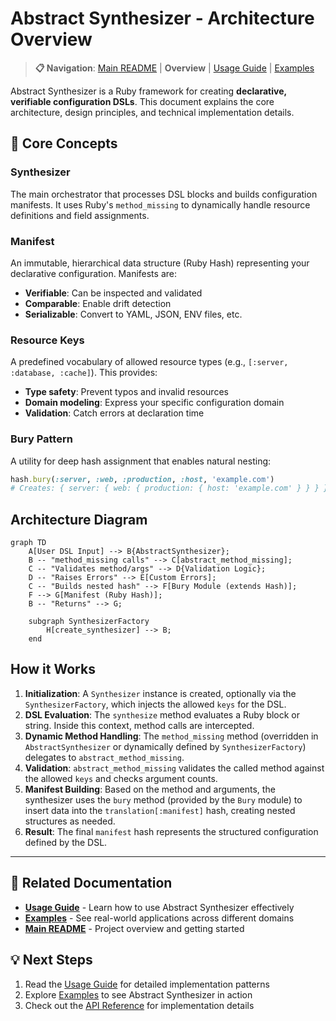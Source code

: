 # Abstract Synthesizer - Architecture Overview

> **📋 Navigation**: [Main README](../README.md) | **Overview** | [Usage Guide](usage.md) | [Examples](../examples/)

Abstract Synthesizer is a Ruby framework for creating **declarative, verifiable configuration DSLs**. This document explains the core architecture, design principles, and technical implementation details.

## 🎯 Core Concepts

### **Synthesizer**
The main orchestrator that processes DSL blocks and builds configuration manifests. It uses Ruby's `method_missing` to dynamically handle resource definitions and field assignments.

### **Manifest** 
An immutable, hierarchical data structure (Ruby Hash) representing your declarative configuration. Manifests are:
- **Verifiable**: Can be inspected and validated
- **Comparable**: Enable drift detection
- **Serializable**: Convert to YAML, JSON, ENV files, etc.

### **Resource Keys**
A predefined vocabulary of allowed resource types (e.g., `[:server, :database, :cache]`). This provides:
- **Type safety**: Prevent typos and invalid resources
- **Domain modeling**: Express your specific configuration domain
- **Validation**: Catch errors at declaration time

### **Bury Pattern**
A utility for deep hash assignment that enables natural nesting:
```ruby
hash.bury(:server, :web, :production, :host, 'example.com')
# Creates: { server: { web: { production: { host: 'example.com' } } } }
```

## Architecture Diagram

```mermaid
graph TD
    A[User DSL Input] --> B{AbstractSynthesizer};
    B -- "method_missing calls" --> C[abstract_method_missing];
    C -- "Validates method/args" --> D{Validation Logic};
    D -- "Raises Errors" --> E[Custom Errors];
    C -- "Builds nested hash" --> F[Bury Module (extends Hash)];
    F --> G[Manifest (Ruby Hash)];
    B -- "Returns" --> G;

    subgraph SynthesizerFactory
        H[create_synthesizer] --> B;
    end
```

## How it Works

1.  **Initialization**: A `Synthesizer` instance is created, optionally via the `SynthesizerFactory`, which injects the allowed `keys` for the DSL.
2.  **DSL Evaluation**: The `synthesize` method evaluates a Ruby block or string. Inside this context, method calls are intercepted.
3.  **Dynamic Method Handling**: The `method_missing` method (overridden in `AbstractSynthesizer` or dynamically defined by `SynthesizerFactory`) delegates to `abstract_method_missing`.
4.  **Validation**: `abstract_method_missing` validates the called method against the allowed `keys` and checks argument counts.
5.  **Manifest Building**: Based on the method and arguments, the synthesizer uses the `bury` method (provided by the `Bury` module) to insert data into the `translation[:manifest]` hash, creating nested structures as needed.
6.  **Result**: The final `manifest` hash represents the structured configuration defined by the DSL.

---

## 🔗 Related Documentation

- **[Usage Guide](usage.md)** - Learn how to use Abstract Synthesizer effectively
- **[Examples](../examples/)** - See real-world applications across different domains
- **[Main README](../README.md)** - Project overview and getting started

## 💡 Next Steps

1. Read the [Usage Guide](usage.md) for detailed implementation patterns
2. Explore [Examples](../examples/) to see Abstract Synthesizer in action
3. Check out the [API Reference](../lib/) for implementation details
